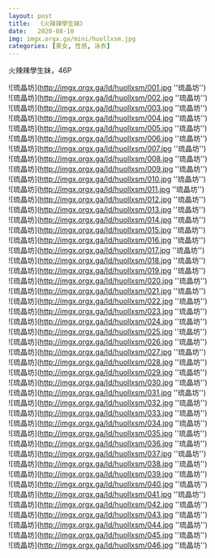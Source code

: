```yaml
---
layout: post
title:  《火辣辣學生妹》
date:   2020-08-10
img: imgx.orgx.ga/mini/huollxsm.jpg
categories: [美女, 性感, 泳衣]
---
```


火辣辣學生妹，46P

![琉晶坊](http://imgx.orgx.ga/ld/huollxsm/001.jpg ''琉晶坊'') <br>
![琉晶坊](http://imgx.orgx.ga/ld/huollxsm/002.jpg ''琉晶坊'') <br>
![琉晶坊](http://imgx.orgx.ga/ld/huollxsm/003.jpg ''琉晶坊'') <br>
![琉晶坊](http://imgx.orgx.ga/ld/huollxsm/004.jpg ''琉晶坊'') <br>
![琉晶坊](http://imgx.orgx.ga/ld/huollxsm/005.jpg ''琉晶坊'') <br>
![琉晶坊](http://imgx.orgx.ga/ld/huollxsm/006.jpg ''琉晶坊'') <br>
![琉晶坊](http://imgx.orgx.ga/ld/huollxsm/007.jpg ''琉晶坊'') <br>
![琉晶坊](http://imgx.orgx.ga/ld/huollxsm/008.jpg ''琉晶坊'') <br>
![琉晶坊](http://imgx.orgx.ga/ld/huollxsm/009.jpg ''琉晶坊'') <br>
![琉晶坊](http://imgx.orgx.ga/ld/huollxsm/010.jpg ''琉晶坊'') <br>
![琉晶坊](http://imgx.orgx.ga/ld/huollxsm/011.jpg ''琉晶坊'') <br>
![琉晶坊](http://imgx.orgx.ga/ld/huollxsm/012.jpg ''琉晶坊'') <br>
![琉晶坊](http://imgx.orgx.ga/ld/huollxsm/013.jpg ''琉晶坊'') <br>
![琉晶坊](http://imgx.orgx.ga/ld/huollxsm/014.jpg ''琉晶坊'') <br>
![琉晶坊](http://imgx.orgx.ga/ld/huollxsm/015.jpg ''琉晶坊'') <br>
![琉晶坊](http://imgx.orgx.ga/ld/huollxsm/016.jpg ''琉晶坊'') <br>
![琉晶坊](http://imgx.orgx.ga/ld/huollxsm/017.jpg ''琉晶坊'') <br>
![琉晶坊](http://imgx.orgx.ga/ld/huollxsm/018.jpg ''琉晶坊'') <br>
![琉晶坊](http://imgx.orgx.ga/ld/huollxsm/019.jpg ''琉晶坊'') <br>
![琉晶坊](http://imgx.orgx.ga/ld/huollxsm/020.jpg ''琉晶坊'') <br>
![琉晶坊](http://imgx.orgx.ga/ld/huollxsm/021.jpg ''琉晶坊'') <br>
![琉晶坊](http://imgx.orgx.ga/ld/huollxsm/022.jpg ''琉晶坊'') <br>
![琉晶坊](http://imgx.orgx.ga/ld/huollxsm/023.jpg ''琉晶坊'') <br>
![琉晶坊](http://imgx.orgx.ga/ld/huollxsm/024.jpg ''琉晶坊'') <br>
![琉晶坊](http://imgx.orgx.ga/ld/huollxsm/025.jpg ''琉晶坊'') <br>
![琉晶坊](http://imgx.orgx.ga/ld/huollxsm/026.jpg ''琉晶坊'') <br>
![琉晶坊](http://imgx.orgx.ga/ld/huollxsm/027.jpg ''琉晶坊'') <br>
![琉晶坊](http://imgx.orgx.ga/ld/huollxsm/028.jpg ''琉晶坊'') <br>
![琉晶坊](http://imgx.orgx.ga/ld/huollxsm/029.jpg ''琉晶坊'') <br>
![琉晶坊](http://imgx.orgx.ga/ld/huollxsm/030.jpg ''琉晶坊'') <br>
![琉晶坊](http://imgx.orgx.ga/ld/huollxsm/031.jpg ''琉晶坊'') <br>
![琉晶坊](http://imgx.orgx.ga/ld/huollxsm/032.jpg ''琉晶坊'') <br>
![琉晶坊](http://imgx.orgx.ga/ld/huollxsm/033.jpg ''琉晶坊'') <br>
![琉晶坊](http://imgx.orgx.ga/ld/huollxsm/034.jpg ''琉晶坊'') <br>
![琉晶坊](http://imgx.orgx.ga/ld/huollxsm/035.jpg ''琉晶坊'') <br>
![琉晶坊](http://imgx.orgx.ga/ld/huollxsm/036.jpg ''琉晶坊'') <br>
![琉晶坊](http://imgx.orgx.ga/ld/huollxsm/037.jpg ''琉晶坊'') <br>
![琉晶坊](http://imgx.orgx.ga/ld/huollxsm/038.jpg ''琉晶坊'') <br>
![琉晶坊](http://imgx.orgx.ga/ld/huollxsm/039.jpg ''琉晶坊'') <br>
![琉晶坊](http://imgx.orgx.ga/ld/huollxsm/040.jpg ''琉晶坊'') <br>
![琉晶坊](http://imgx.orgx.ga/ld/huollxsm/041.jpg ''琉晶坊'') <br>
![琉晶坊](http://imgx.orgx.ga/ld/huollxsm/042.jpg ''琉晶坊'') <br>
![琉晶坊](http://imgx.orgx.ga/ld/huollxsm/043.jpg ''琉晶坊'') <br>
![琉晶坊](http://imgx.orgx.ga/ld/huollxsm/044.jpg ''琉晶坊'') <br>
![琉晶坊](http://imgx.orgx.ga/ld/huollxsm/045.jpg ''琉晶坊'') <br>
![琉晶坊](http://imgx.orgx.ga/ld/huollxsm/046.jpg ''琉晶坊'') <br>
